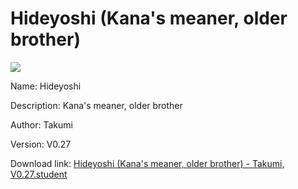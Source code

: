# Hideyoshi (Kana's meaner, older brother)

<img src = "https://raw.githubusercontent.com/Arbiter1223/Koukou-Gurashi-Custom-Students/master/Students/Files/Hideyoshi%20(Kana's%20meaner%2C%20older%20brother).png">

Name: Hideyoshi

Description: Kana's meaner, older brother

Author: Takumi

Version: V0.27

Download link: <a href="https://raw.githubusercontent.com/Arbiter1223/Koukou-Gurashi-Custom-Students/master/Students/Files/Hideyoshi%20(Kana's%20meaner%2C%20older%20brother)%20-%20Takumi%2C%20V0.27.student">Hideyoshi (Kana's meaner, older brother) - Takumi, V0.27.student</a>
